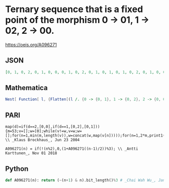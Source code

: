 # Ternary sequence that is a fixed point of the morphism 0 \-\> 01, 1 \-\> 02, 2 \-\> 00\.
https://oeis.org/A096271
## JSON
```JSON
[0, 1, 0, 2, 0, 1, 0, 0, 0, 1, 0, 2, 0, 1, 0, 1, 0, 1, 0, 2, 0, 1, 0, 0, 0, 1, 0, 2, 0, 1, 0, 2, 0, 1, 0, 2, 0, 1, 0, 0, 0, 1, 0, 2, 0, 1, 0, 1, 0, 1, 0, 2, 0, 1, 0, 0, 0, 1, 0, 2, 0, 1, 0, 0, 0, 1, 0, 2, 0, 1, 0, 0, 0, 1, 0, 2, 0, 1, 0, 1, 0, 1, 0, 2, 0, 1, 0, 0, 0, 1, 0, 2, 0, 1, 0, 2, 0, 1, 0, 2, 0, 1, 0, 0, 0]
```
## Mathematica
```Mathematica
Nest[ Function[ l, {Flatten[(l /. {0 -> {0, 1}, 1 -> {0, 2}, 2 -> {0, 0}})]}], {0}, 7] (* _Robert G. Wilson v_, Feb 26 2005 *)
```
## PARI
```PARI
map(d)=if(d==2,[0,0],if(d==1,[0,2],[0,1]))
{m=53;v=[];w=[0];while(v!=w,v=w;w=[];for(n=1,min(m,length(v)),w=concat(w,map(v[n]))));for(n=1,2*m,print1(v[n],","))} \\ _Klaus Brockhaus_, Jun 23 2004
```
```PARI
A096271(n) = if(!(n%2),0,(1+A096271((n-1)/2))%3); \\ _Antti Karttunen_, Nov 01 2018
```
## Python
```Python
def A096271(n): return (~(n+1) & n).bit_length()%3 # _Chai Wah Wu_, Jan 09 2023
```
